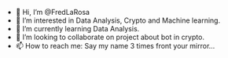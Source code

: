 - 👋 Hi, I’m @FredLaRosa
- 👀 I’m interested in Data Analysis, Crypto and Machine learning.
- 🌱 I’m currently learning Data Analysis.
- 💞️ I’m looking to collaborate on project about bot in crypto.
- 📫 How to reach me: Say my name 3 times front your mirror...

<!---
FredLaRosa/FredLaRosa is a ✨ special ✨ repository because its `README.md` (this file) appears on your GitHub profile.
You can click the Preview link to take a look at your changes.
--->
